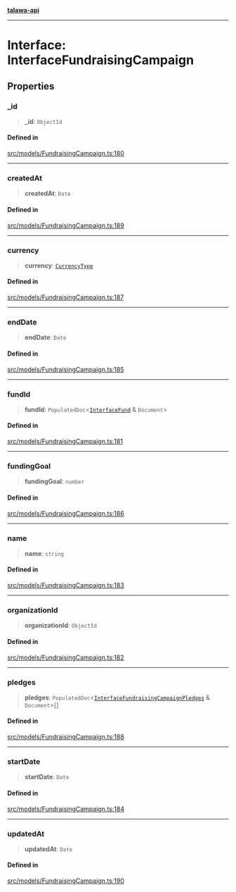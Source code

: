 [**talawa-api**](../../../README.md)

***

# Interface: InterfaceFundraisingCampaign

## Properties

### \_id

> **\_id**: `ObjectId`

#### Defined in

[src/models/FundraisingCampaign.ts:180](https://github.com/Suyash878/talawa-api/blob/f376d03c37e9acd046e7cc983947432c95f74442/src/models/FundraisingCampaign.ts#L180)

***

### createdAt

> **createdAt**: `Date`

#### Defined in

[src/models/FundraisingCampaign.ts:189](https://github.com/Suyash878/talawa-api/blob/f376d03c37e9acd046e7cc983947432c95f74442/src/models/FundraisingCampaign.ts#L189)

***

### currency

> **currency**: [`CurrencyType`](../enumerations/CurrencyType.md)

#### Defined in

[src/models/FundraisingCampaign.ts:187](https://github.com/Suyash878/talawa-api/blob/f376d03c37e9acd046e7cc983947432c95f74442/src/models/FundraisingCampaign.ts#L187)

***

### endDate

> **endDate**: `Date`

#### Defined in

[src/models/FundraisingCampaign.ts:185](https://github.com/Suyash878/talawa-api/blob/f376d03c37e9acd046e7cc983947432c95f74442/src/models/FundraisingCampaign.ts#L185)

***

### fundId

> **fundId**: `PopulatedDoc`\<[`InterfaceFund`](../../Fund/interfaces/InterfaceFund.md) & `Document`\>

#### Defined in

[src/models/FundraisingCampaign.ts:181](https://github.com/Suyash878/talawa-api/blob/f376d03c37e9acd046e7cc983947432c95f74442/src/models/FundraisingCampaign.ts#L181)

***

### fundingGoal

> **fundingGoal**: `number`

#### Defined in

[src/models/FundraisingCampaign.ts:186](https://github.com/Suyash878/talawa-api/blob/f376d03c37e9acd046e7cc983947432c95f74442/src/models/FundraisingCampaign.ts#L186)

***

### name

> **name**: `string`

#### Defined in

[src/models/FundraisingCampaign.ts:183](https://github.com/Suyash878/talawa-api/blob/f376d03c37e9acd046e7cc983947432c95f74442/src/models/FundraisingCampaign.ts#L183)

***

### organizationId

> **organizationId**: `ObjectId`

#### Defined in

[src/models/FundraisingCampaign.ts:182](https://github.com/Suyash878/talawa-api/blob/f376d03c37e9acd046e7cc983947432c95f74442/src/models/FundraisingCampaign.ts#L182)

***

### pledges

> **pledges**: `PopulatedDoc`\<[`InterfaceFundraisingCampaignPledges`](../../FundraisingCampaignPledge/interfaces/InterfaceFundraisingCampaignPledges.md) & `Document`\>[]

#### Defined in

[src/models/FundraisingCampaign.ts:188](https://github.com/Suyash878/talawa-api/blob/f376d03c37e9acd046e7cc983947432c95f74442/src/models/FundraisingCampaign.ts#L188)

***

### startDate

> **startDate**: `Date`

#### Defined in

[src/models/FundraisingCampaign.ts:184](https://github.com/Suyash878/talawa-api/blob/f376d03c37e9acd046e7cc983947432c95f74442/src/models/FundraisingCampaign.ts#L184)

***

### updatedAt

> **updatedAt**: `Date`

#### Defined in

[src/models/FundraisingCampaign.ts:190](https://github.com/Suyash878/talawa-api/blob/f376d03c37e9acd046e7cc983947432c95f74442/src/models/FundraisingCampaign.ts#L190)
